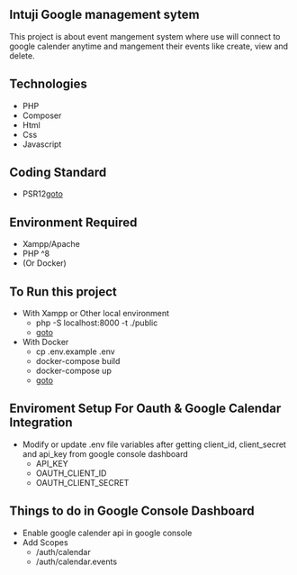 ## Intuji Google management sytem
This project is about event mangement system where use will connect to google calender anytime and mangement their events like create, view and delete.

## Technologies
- PHP
- Composer
- Html
- Css
- Javascript

## Coding Standard
- PSR12[goto](https://www.php-fig.org/psr/psr-12/)

## Environment Required
- Xampp/Apache
- PHP ^8
- (Or Docker)

## To Run this project
- With Xampp or Other local environment
    - php -S localhost:8000 -t ./public
    - [goto](http://localhost:8000)
- With Docker
    - cp .env.example .env
    - docker-compose build
    - docker-compose up
    - [goto](http://localhost:8088)

## Enviroment Setup For Oauth & Google Calendar Integration
 - Modify or update .env file variables after getting client_id, client_secret and api_key from google console dashboard
    - API_KEY
    - OAUTH_CLIENT_ID
    - OAUTH_CLIENT_SECRET

## Things to do in Google Console Dashboard
- Enable google calender api in google console 
- Add Scopes
    - /auth/calendar
    - /auth/calendar.events